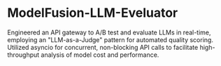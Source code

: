 # ModelFusion-LLM-Eveluator
Engineered an API gateway to A/B test and evaluate LLMs in real-time, employing an "LLM-as-a-Judge" pattern for automated quality scoring. Utilized asyncio for concurrent, non-blocking API calls to facilitate high-throughput analysis of model cost and performance.
